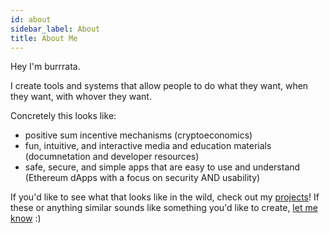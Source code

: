 ```yaml
---
id: about
sidebar_label: About
title: About Me
---
```


Hey I'm burrrata. 

I create tools and systems that allow people to do what they want, when they want, with whover they want. 

Concretely this looks like:
- positive sum incentive mechanisms (cryptoeconomics)
- fun, intuitive, and interactive media and education materials (documnetation and developer resources)
- safe, secure, and simple apps that are easy to use and understand (Ethereum dApps with a focus on security AND usability)

If you'd like to see what that looks like in the wild, check out my [projects](https://www.burrrata.ch/projects)! If these or anything similar sounds like something you'd like to create, [let me know](working-together.md) :) 
